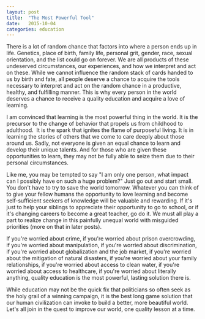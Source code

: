 ```yaml
---
layout: post
title:  "The Most Powerful Tool"
date:   2015-10-04
categories: education
---
```



There is a lot of random chance that factors into where a person ends up in life. Genetics, place of birth, family life, personal grit, gender, race, sexual orientation, and the list could go on forever. We are all products of these undeserved circumstances, our experiences, and how we interpret and act on these. While we cannot influence the random stack of cards handed to us by birth and fate, all people deserve a chance to acquire the tools necessary to interpret and act on the random chance in a productive, healthy, and fulfilling manner. This is why every person in the world deserves a chance to receive a quality education and acquire a love of learning. 

I am convinced that learning is the most powerful thing in the world. It is the precursor to the change of behavior that propels us from childhood to adulthood.  It is the spark that ignites the flame of purposeful living. It is in learning the stories of others that we come to care deeply about those around us. Sadly, not everyone is given an equal chance to learn and develop their unique talents. And for those who are given these opportunities to learn, they may not be fully able to seize them due to their personal circumstances.  

Like me, you may be tempted to say "I am only one person, what impact can I possibly have on such a huge problem?" Just go out and start small. You don't have to try to save the world tomorrow. Whatever you can think of to give your fellow humans the opportunity to love learning and become self-sufficient seekers of knowledge will be valuable and rewarding. If it's just to help your siblings to appreciate their opportunity to go to school, or if it's changing careers to become a great teacher, go do it. We must all play a part to realize change in this painfully unequal world with misguided priorities (more on that in later posts). 

If you're worried about crime, if you're worried about prison overcrowding, if you're worried about manipulation, if you're worried about discrimination, if you're worried about globalization and the job market, if you're worried about the mitigation of natural disasters, if you're worried about your family relationships, if you're worried about access to clean water, if you're worried about access to healthcare, if you're worried about literally anything, quality education is the most powerful, lasting solution there is.  

While education may not be the quick fix that politicians so often seek as the holy grail of a winning campaign, it is the best long game solution that our human civilization can invoke to build a better, more beautiful world. Let's all join in the quest to improve our world, one quality lesson at a time. 